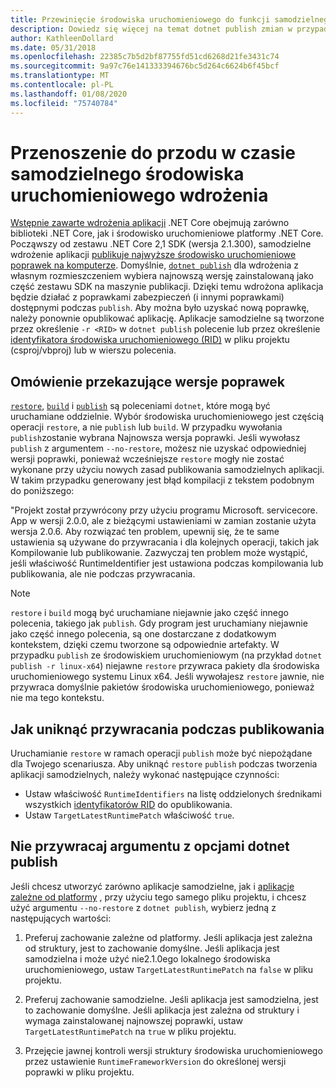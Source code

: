 ```yaml
---
title: Przewinięcie środowiska uruchomieniowego do funkcji samodzielnego wdrażania aplikacji platformy .NET Core.
description: Dowiedz się więcej na temat dotnet publish zmian w przypadku wdrożeń samodzielnych.
author: KathleenDollard
ms.date: 05/31/2018
ms.openlocfilehash: 22385c7b5d2bf87755fd51cd6268d21fe3431c74
ms.sourcegitcommit: 9a97c76e141333394676bc5d264c6624b6f45bcf
ms.translationtype: MT
ms.contentlocale: pl-PL
ms.lasthandoff: 01/08/2020
ms.locfileid: "75740784"
---
```

# <a name="self-contained-deployment-runtime-roll-forward"></a>Przenoszenie do przodu w czasie samodzielnego środowiska uruchomieniowego wdrożenia

[Wstępnie zawarte wdrożenia aplikacji](index.md) .NET Core obejmują zarówno biblioteki .NET Core, jak i środowisko uruchomieniowe platformy .NET Core. Począwszy od zestawu .NET Core 2,1 SDK (wersja 2.1.300), samodzielne wdrożenie aplikacji [publikuje najwyższe środowisko uruchomieniowe poprawek na komputerze](https://github.com/dotnet/designs/pull/36). Domyślnie, [`dotnet publish`](../tools/dotnet-publish.md) dla wdrożenia z własnym rozmieszczeniem wybiera najnowszą wersję zainstalowaną jako część zestawu SDK na maszynie publikacji. Dzięki temu wdrożona aplikacja będzie działać z poprawkami zabezpieczeń (i innymi poprawkami) dostępnymi podczas `publish`. Aby można było uzyskać nową poprawkę, należy ponownie opublikować aplikację. Aplikacje samodzielne są tworzone przez określenie `-r <RID>` w `dotnet publish` polecenie lub przez określenie [identyfikatora środowiska uruchomieniowego (RID)](../rid-catalog.md) w pliku projektu (csproj/vbproj) lub w wierszu polecenia.

## <a name="patch-version-roll-forward-overview"></a>Omówienie przekazujące wersje poprawek

[`restore`](../tools/dotnet-restore.md), [`build`](../tools/dotnet-build.md) i [`publish`](../tools/dotnet-publish.md) są poleceniami `dotnet`, które mogą być uruchamiane oddzielnie. Wybór środowiska uruchomieniowego jest częścią operacji `restore`, a nie `publish` lub `build`. W przypadku wywołania `publish`zostanie wybrana Najnowsza wersja poprawki. Jeśli wywołasz `publish` z argumentem `--no-restore`, możesz nie uzyskać odpowiedniej wersji poprawki, ponieważ wcześniejsze `restore` mogły nie zostać wykonane przy użyciu nowych zasad publikowania samodzielnych aplikacji. W takim przypadku generowany jest błąd kompilacji z tekstem podobnym do poniższego:

  "Projekt został przywrócony przy użyciu programu Microsoft. servicecore. App w wersji 2.0.0, ale z bieżącymi ustawieniami w zamian zostanie użyta wersja 2.0.6. Aby rozwiązać ten problem, upewnij się, że te same ustawienia są używane do przywracania i dla kolejnych operacji, takich jak Kompilowanie lub publikowanie. Zazwyczaj ten problem może wystąpić, jeśli właściwość RuntimeIdentifier jest ustawiona podczas kompilowania lub publikowania, ale nie podczas przywracania.

> [!NOTE]
> `restore` i `build` mogą być uruchamiane niejawnie jako część innego polecenia, takiego jak `publish`. Gdy program jest uruchamiany niejawnie jako część innego polecenia, są one dostarczane z dodatkowym kontekstem, dzięki czemu tworzone są odpowiednie artefakty. W przypadku `publish` ze środowiskiem uruchomieniowym (na przykład `dotnet publish -r linux-x64`) niejawne `restore` przywraca pakiety dla środowiska uruchomieniowego systemu Linux x64. Jeśli wywołajesz `restore` jawnie, nie przywraca domyślnie pakietów środowiska uruchomieniowego, ponieważ nie ma tego kontekstu.

## <a name="how-to-avoid-restore-during-publish"></a>Jak uniknąć przywracania podczas publikowania

Uruchamianie `restore` w ramach operacji `publish` może być niepożądane dla Twojego scenariusza. Aby uniknąć `restore` `publish` podczas tworzenia aplikacji samodzielnych, należy wykonać następujące czynności:

- Ustaw właściwość `RuntimeIdentifiers` na listę oddzielonych średnikami wszystkich [identyfikatorów RID](../rid-catalog.md) do opublikowania.
- Ustaw `TargetLatestRuntimePatch` właściwość `true`.

## <a name="no-restore-argument-with-dotnet-publish-options"></a>Nie przywracaj argumentu z opcjami dotnet publish

Jeśli chcesz utworzyć zarówno aplikacje samodzielne, jak i [aplikacje zależne od platformy](index.md) , przy użyciu tego samego pliku projektu, i chcesz użyć argumentu `--no-restore` z `dotnet publish`, wybierz jedną z następujących wartości:

1. Preferuj zachowanie zależne od platformy. Jeśli aplikacja jest zależna od struktury, jest to zachowanie domyślne. Jeśli aplikacja jest samodzielna i może użyć nie2.1.0ego lokalnego środowiska uruchomieniowego, ustaw `TargetLatestRuntimePatch` na `false` w pliku projektu.

2. Preferuj zachowanie samodzielne. Jeśli aplikacja jest samodzielna, jest to zachowanie domyślne. Jeśli aplikacja jest zależna od struktury i wymaga zainstalowanej najnowszej poprawki, ustaw `TargetLatestRuntimePatch` na `true` w pliku projektu.

3. Przejęcie jawnej kontroli wersji struktury środowiska uruchomieniowego przez ustawienie `RuntimeFrameworkVersion` do określonej wersji poprawki w pliku projektu.
